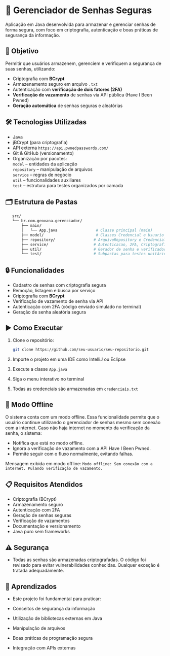 # 🔐 Gerenciador de Senhas Seguras

Aplicação em Java desenvolvida para armazenar e gerenciar senhas de forma segura, com foco em criptografia, autenticação e boas práticas de segurança da informação.

## 🎯 Objetivo

Permitir que usuários armazenem, gerenciem e verifiquem a segurança de suas senhas, utilizando:
- Criptografia com **BCrypt**
- Armazenamento seguro em arquivo `.txt`
- Autenticação com **verificação de dois fatores (2FA)**
- **Verificação de vazamento** de senhas via API pública (Have I Been Pwned)
- **Geração automática** de senhas seguras e aleatórias

## 🛠 Tecnologias Utilizadas
- Java
- jBCrypt (para criptografia)
- API externa `https://api.pwnedpasswords.com/`
- Git & GitHub (versionamento)
- Organização por pacotes: <br>
  `model` – entidades da aplicação <br>
  `repository` – manipulação de arquivos <br>
  `service` – regras de negócio <br>
  `util` – funcionalidades auxiliares <br>
  `test` – estrutura para testes organizados por camada

## 🗂 Estrutura de Pastas
```bash
   src/
   └── br.com.geovana.gerenciador/
       ├── main/
       │   └── App.java                 # Classe principal (main)
       ├── model/                       # Classes Credencial e Usuario
       ├── repository/                 # ArquivoRepository e CredencialRepository
       ├── service/                    # Autenticacao, 2FA, Criptografia, Gerenciador
       ├── util/                       # Gerador de senha e verificador de vazamento
       └── test/                       # Subpastas para testes unitários por camada
```

## 🔒 Funcionalidades

- Cadastro de senhas com criptografia segura
- Remoção, listagem e busca por serviço
- Criptografia com **BCrypt**
- Verificação de vazamento de senha via API
- Autenticação com 2FA (código enviado simulado no terminal)
- Geração de senha aleatória segura

## ▶️ Como Executar

1. Clone o repositório:
   ```bash
   git clone https://github.com/seu-usuario/seu-repositorio.git
   
2. Importe o projeto em uma IDE como IntelliJ ou Eclipse
   
3.  Execute a classe `App.java`
   
4. Siga o menu interativo no terminal

5. Todas as credenciais são armazenadas em `credenciais.txt`

## 📴 Modo Offline 
O sistema conta com um modo offline. Essa funcionalidade permite que o usuário continue utilizando o gerenciador de senhas mesmo sem conexão com a internet.
Caso não haja internet no momento da verificação da senha, o sistema:
- Notifica que está no modo offline.
- Ignora a verificação de vazamento com a API Have I Been Pwned.
- Permite seguir com o fluxo normalmente, evitando falhas.

Mensagem exibida em modo offline:
`Modo offline: Sem conexão com a internet. Pulando verificação de vazamento.`

## 📋 Requisitos Atendidos
- Criptografia (BCrypt)	
- Armazenamento seguro	
- Autenticação com 2FA	
- Geração de senhas seguras	
- Verificação de vazamentos	
- Documentação e versionamento
- Java puro sem frameworks

## ⚠️ Segurança
- Todas as senhas são armazenadas criptografadas. O código foi revisado para evitar vulnerabilidades conhecidas. Qualquer exceção é tratada adequadamente.

## 🧠 Aprendizados
- Este projeto foi fundamental para praticar:

- Conceitos de segurança da informação
- Utilização de bibliotecas externas em Java
- Manipulação de arquivos
- Boas práticas de programação segura
- Integração com APIs externas

